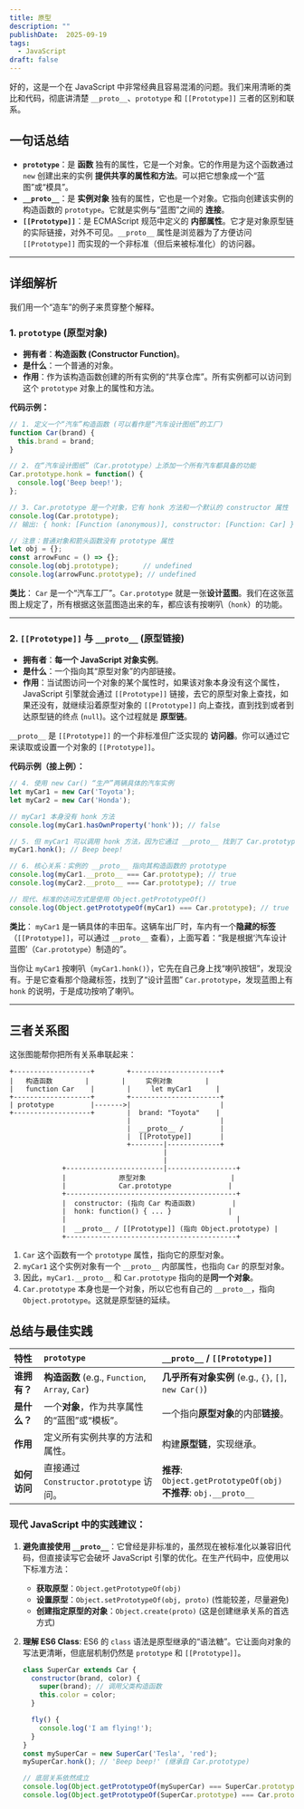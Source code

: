 ```yaml
---
title: 原型
description: ""
publishDate:  2025-09-19
tags:
  - JavaScript
draft: false
---
```


好的，这是一个在 JavaScript 中非常经典且容易混淆的问题。我们来用清晰的类比和代码，彻底讲清楚 `__proto__`、`prototype` 和 `[[Prototype]]` 三者的区别和联系。

## 一句话总结

*   **`prototype`**：是 **函数** 独有的属性，它是一个对象。它的作用是为这个函数通过 `new` 创建出来的实例 **提供共享的属性和方法**。可以把它想象成一个“蓝图”或“模具”。
*   **`__proto__`**：是 **实例对象** 独有的属性，它也是一个对象。它指向创建该实例的构造函数的 `prototype`。它就是实例与“蓝图”之间的 **连接**。
*   **`[[Prototype]]`**：是 ECMAScript 规范中定义的 **内部属性**。它才是对象原型链的实际链接，对外不可见。`__proto__` 属性是浏览器为了方便访问 `[[Prototype]]` 而实现的一个非标准（但后来被标准化）的访问器。

---

## 详细解析

我们用一个“造车”的例子来贯穿整个解释。

### 1. `prototype` (原型对象)

*   **拥有者**：**构造函数 (Constructor Function)**。
*   **是什么**：一个普通的对象。
*   **作用**：作为该构造函数创建的所有实例的“共享仓库”。所有实例都可以访问到这个 `prototype` 对象上的属性和方法。

**代码示例：**

```javascript
// 1. 定义一个“汽车”构造函数 (可以看作是“汽车设计图纸”的工厂)
function Car(brand) {
  this.brand = brand;
}

// 2. 在“汽车设计图纸”（Car.prototype）上添加一个所有汽车都具备的功能
Car.prototype.honk = function() {
  console.log('Beep beep!');
};

// 3. Car.prototype 是一个对象，它有 honk 方法和一个默认的 constructor 属性
console.log(Car.prototype);
// 输出: { honk: [Function (anonymous)], constructor: [Function: Car] }

// 注意：普通对象和箭头函数没有 prototype 属性
let obj = {};
const arrowFunc = () => {};
console.log(obj.prototype);      // undefined
console.log(arrowFunc.prototype); // undefined
```

**类比**：
`Car` 是一个“汽车工厂”。`Car.prototype` 就是一张**设计蓝图**。我们在这张蓝图上规定了，所有根据这张蓝图造出来的车，都应该有按喇叭（`honk`）的功能。

---

### 2. `[[Prototype]]` 与 `__proto__` (原型链接)

*   **拥有者**：**每一个 JavaScript 对象实例**。
*   **是什么**：一个指向其“原型对象”的内部链接。
*   **作用**：当试图访问一个对象的某个属性时，如果该对象本身没有这个属性，JavaScript 引擎就会通过 `[[Prototype]]` 链接，去它的原型对象上查找，如果还没有，就继续沿着原型对象的 `[[Prototype]]` 向上查找，直到找到或者到达原型链的终点 (`null`)。这个过程就是 **原型链**。

`__proto__` 是 `[[Prototype]]` 的一个非标准但广泛实现的 **访问器**。你可以通过它来读取或设置一个对象的 `[[Prototype]]`。

**代码示例（接上例）：**

```javascript
// 4. 使用 new Car() “生产”两辆具体的汽车实例
let myCar1 = new Car('Toyota');
let myCar2 = new Car('Honda');

// myCar1 本身没有 honk 方法
console.log(myCar1.hasOwnProperty('honk')); // false

// 5. 但 myCar1 可以调用 honk 方法，因为它通过 __proto__ 找到了 Car.prototype
myCar1.honk(); // Beep beep!

// 6. 核心关系：实例的 __proto__ 指向其构造函数的 prototype
console.log(myCar1.__proto__ === Car.prototype); // true
console.log(myCar2.__proto__ === Car.prototype); // true

// 现代、标准的访问方式是使用 Object.getPrototypeOf()
console.log(Object.getPrototypeOf(myCar1) === Car.prototype); // true
```

**类比**：
`myCar1` 是一辆具体的丰田车。这辆车出厂时，车内有一个**隐藏的标签**（`[[Prototype]]`，可以通过 `__proto__` 查看），上面写着：“我是根据‘汽车设计蓝图’（`Car.prototype`）制造的”。

当你让 `myCar1` 按喇叭（`myCar1.honk()`），它先在自己身上找“喇叭按钮”，发现没有。于是它查看那个隐藏标签，找到了“设计蓝图” `Car.prototype`，发现蓝图上有 `honk` 的说明，于是成功按响了喇叭。

---

## 三者关系图

这张图能帮你把所有关系串联起来：

```
+-------------------+        +----------------------+
|   构造函数        |        |     实例对象        |
|   function Car    |        |     let myCar1      |
+-------------------+        +----------------------+
| prototype         |------->|                      |
+-------------------+        |  brand: "Toyota"    |
                             |                      |
                             |  __proto__ /         |
                             |  [[Prototype]]       |
                             +--------|-------------+
                                      |
                                      |
             +------------------------|-----------------+
             |             原型对象                     |
             |             Car.prototype              |
             +------------------------------------------+
             |  constructor: (指向 Car 构造函数)         |
             |  honk: function() { ... }              |
             |                                          |
             |  __proto__ / [[Prototype]] (指向 Object.prototype) |
             +------------------------------------------+
```

1.  `Car` 这个函数有一个 `prototype` 属性，指向它的原型对象。
2.  `myCar1` 这个实例对象有一个 `__proto__` 内部属性，也指向 `Car` 的原型对象。
3.  因此，`myCar1.__proto__` 和 `Car.prototype` 指向的是**同一个对象**。
4.  `Car.prototype` 本身也是一个对象，所以它也有自己的 `__proto__`，指向 `Object.prototype`。这就是原型链的延续。

## 总结与最佳实践

| 特性         | `prototype`                                          | `__proto__` / `[[Prototype]]`                               |
| :----------- | :--------------------------------------------------- | :----------------------------------------------------------- |
| **谁拥有？** | **构造函数** (e.g., `Function`, `Array`, `Car`)        | **几乎所有对象实例** (e.g., `{}`, `[]`, `new Car()`)             |
| **是什么？** | 一个**对象**，作为共享属性的“蓝图”或“模板”。         | 一个指向**原型对象**的内部**链接**。                         |
| **作用**     | 定义所有实例共享的方法和属性。                         | 构建**原型链**，实现继承。                                   |
| **如何访问** | 直接通过 `Constructor.prototype` 访问。                | **推荐**: `Object.getPrototypeOf(obj)`<br>**不推荐**: `obj.__proto__` |

### 现代 JavaScript 中的实践建议：

1.  **避免直接使用 `__proto__`**：它曾经是非标准的，虽然现在被标准化以兼容旧代码，但直接读写它会破坏 JavaScript 引擎的优化。在生产代码中，应使用以下标准方法：
    *   **获取原型**：`Object.getPrototypeOf(obj)`
    *   **设置原型**：`Object.setPrototypeOf(obj, proto)` (性能较差，尽量避免)
    *   **创建指定原型的对象**：`Object.create(proto)` (这是创建继承关系的首选方式)

2.  **理解 ES6 Class**: ES6 的 `class` 语法是原型继承的“语法糖”。它让面向对象的写法更清晰，但底层机制仍然是 `prototype` 和 `[[Prototype]]`。

    ```javascript
    class SuperCar extends Car {
      constructor(brand, color) {
        super(brand); // 调用父类构造函数
        this.color = color;
      }

      fly() {
        console.log('I am flying!');
      }
    }
    const mySuperCar = new SuperCar('Tesla', 'red');
    mySuperCar.honk(); // 'Beep beep!' (继承自 Car.prototype)

    // 底层关系依然成立
    console.log(Object.getPrototypeOf(mySuperCar) === SuperCar.prototype); // true
    console.log(Object.getPrototypeOf(SuperCar.prototype) === Car.prototype); // true
    ```